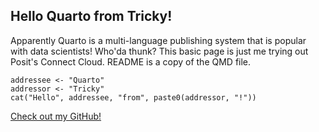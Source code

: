 ## Hello Quarto from Tricky!

Apparently Quarto is a multi-language publishing system that is popular with data scientists! Who'da thunk? This basic page is just me trying out Posit's Connect Cloud. README is a copy of the QMD file.

```         
addressee <- "Quarto"
addressor <- "Tricky"
cat("Hello", addressee, "from", paste0(addressor, "!"))
```

[Check out my GitHub!](https://www.github.com/patrickholley)
